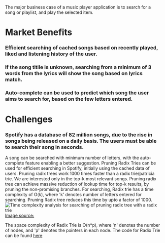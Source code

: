 The major business case of a music player application is to search for a song or playlist, and play the selected item.
# Market Benefits
### Efficient searching of cached songs based on recently played, liked and listening history of the user.
### If the song titile is unknown, searching from a minimum of 3 words from the lyrics will show the song based on lyrics match.
### Auto-complete can be used to predict which song the user aims to search for, based on the few letters entered.

# Challenges
### Spotify has a database of 82 million songs, due to the rise in songs being released on a daily basis. The users must be able to search their song in seconds.

A song can be searched with minimum number of letters, with the auto-complete feature enabling a better suggestion.
Pruning Radix Tries can be used for efficient searching in Spotify, initially using the cached data of users. 
Pruning radix trees work 1000 times faster than a radix trie/patricia trie. We are interested  only in the top-k most relevant songs. Pruning radix tree can achieve massive reduction of lookup time for top-k results, by pruning the non-promising branches. 
For searching, Radix trie has a time complexity of O(k), where 'k' denotes number of letters entered for searching. Pruning Radix tree reduces this time by upto a factor of 1000.
![Time complexity analysis for searching of pruning radix tree with a radix trie](anusha3030.github.io/images/radixtrie_benchmark.png)
[Image source:](https://seekstorm.com/blog/pruning-radix-trie/)

The space complexity of Radix Trie is O(n*p), where 'n' denotes the number of nodes, and 'p' denotes the pointers in each node.
The code for Radix Trie can be found [here](https://github.com/benldr/JPruningRadixTrie.git)
